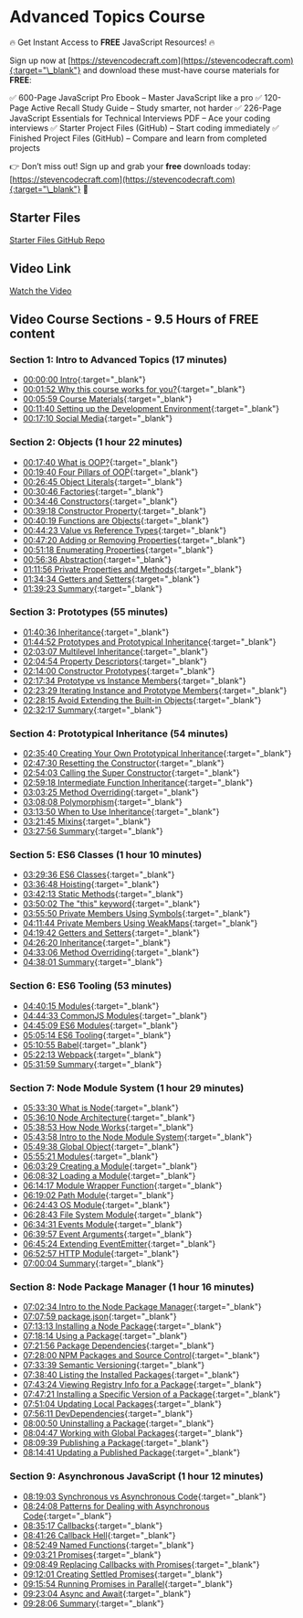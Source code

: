 # Advanced Topics Course

🔥 Get Instant Access to **FREE** JavaScript Resources! 🔥

Sign up now at [https://stevencodecraft.com](https://stevencodecraft.com){:target="\_blank"} and download these must-have course materials for **FREE**:

✅ 600-Page JavaScript Pro Ebook – Master JavaScript like a pro
✅ 120-Page Active Recall Study Guide – Study smarter, not harder
✅ 226-Page JavaScript Essentials for Technical Interviews PDF – Ace your coding interviews
✅ Starter Project Files (GitHub) – Start coding immediately
✅ Finished Project Files (GitHub) – Compare and learn from completed projects

👉 Don’t miss out! Sign up and grab your **free** downloads today: [https://stevencodecraft.com](https://stevencodecraft.com){:target="\_blank"} 🚀

## Starter Files

[Starter Files GitHub Repo](https://github.com/stevenGarciaDev/JavaScript-Pro-Starter-Files)

## Video Link

[Watch the Video](https://www.youtube.com/watch?v=JMQitlRMZik&feature=youtu.be)

## Video Course Sections - 9.5 Hours of FREE content

### Section 1: Intro to Advanced Topics (17 minutes)

-   [00:00:00 Intro](https://www.youtube.com/watch?v=JMQitlRMZik&t=0s){:target="\_blank"}
-   [00:01:52 Why this course works for you?](https://www.youtube.com/watch?v=JMQitlRMZik&t=112s){:target="\_blank"}
-   [00:05:59 Course Materials](https://www.youtube.com/watch?v=JMQitlRMZik&t=359s){:target="\_blank"}
-   [00:11:40 Setting up the Development Environment](https://www.youtube.com/watch?v=JMQitlRMZik&t=700s){:target="\_blank"}
-   [00:17:10 Social Media](https://www.youtube.com/watch?v=JMQitlRMZik&t=1030s){:target="\_blank"}

### Section 2: Objects (1 hour 22 minutes)

-   [00:17:40 What is OOP?](https://www.youtube.com/watch?v=JMQitlRMZik&t=1060s){:target="\_blank"}
-   [00:19:40 Four Pillars of OOP](https://www.youtube.com/watch?v=JMQitlRMZik&t=1180s){:target="\_blank"}
-   [00:26:45 Object Literals](https://www.youtube.com/watch?v=JMQitlRMZik&t=1605s){:target="\_blank"}
-   [00:30:46 Factories](https://www.youtube.com/watch?v=JMQitlRMZik&t=1846s){:target="\_blank"}
-   [00:34:46 Constructors](https://www.youtube.com/watch?v=JMQitlRMZik&t=2086s){:target="\_blank"}
-   [00:39:18 Constructor Property](https://www.youtube.com/watch?v=JMQitlRMZik&t=2358s){:target="\_blank"}
-   [00:40:19 Functions are Objects](https://www.youtube.com/watch?v=JMQitlRMZik&t=2419s){:target="\_blank"}
-   [00:44:23 Value vs Reference Types](https://www.youtube.com/watch?v=JMQitlRMZik&t=2663s){:target="\_blank"}
-   [00:47:20 Adding or Removing Properties](https://www.youtube.com/watch?v=JMQitlRMZik&t=2840s){:target="\_blank"}
-   [00:51:18 Enumerating Properties](https://www.youtube.com/watch?v=JMQitlRMZik&t=3078s){:target="\_blank"}
-   [00:56:36 Abstraction](https://www.youtube.com/watch?v=JMQitlRMZik&t=3396s){:target="\_blank"}
-   [01:11:56 Private Properties and Methods](https://www.youtube.com/watch?v=JMQitlRMZik&t=4316s){:target="\_blank"}
-   [01:34:34 Getters and Setters](https://www.youtube.com/watch?v=JMQitlRMZik&t=5674s){:target="\_blank"}
-   [01:39:23 Summary](https://www.youtube.com/watch?v=JMQitlRMZik&t=5963s){:target="\_blank"}

### Section 3: Prototypes (55 minutes)

-   [01:40:36 Inheritance](https://www.youtube.com/watch?v=JMQitlRMZik&t=6036s){:target="\_blank"}
-   [01:44:52 Prototypes and Prototypical Inheritance](https://www.youtube.com/watch?v=JMQitlRMZik&t=6292s){:target="\_blank"}
-   [02:03:07 Multilevel Inheritance](https://www.youtube.com/watch?v=JMQitlRMZik&t=7387s){:target="\_blank"}
-   [02:04:54 Property Descriptors](https://www.youtube.com/watch?v=JMQitlRMZik&t=7494s){:target="\_blank"}
-   [02:14:00 Constructor Prototypes](https://www.youtube.com/watch?v=JMQitlRMZik&t=8040s){:target="\_blank"}
-   [02:17:34 Prototype vs Instance Members](https://www.youtube.com/watch?v=JMQitlRMZik&t=8254s){:target="\_blank"}
-   [02:23:29 Iterating Instance and Prototype Members](https://www.youtube.com/watch?v=JMQitlRMZik&t=8609s){:target="\_blank"}
-   [02:28:15 Avoid Extending the Built-in Objects](https://www.youtube.com/watch?v=JMQitlRMZik&t=8895s){:target="\_blank"}
-   [02:32:17 Summary](https://www.youtube.com/watch?v=JMQitlRMZik&t=9137s){:target="\_blank"}

### Section 4: Prototypical Inheritance (54 minutes)

-   [02:35:40 Creating Your Own Prototypical Inheritance](https://www.youtube.com/watch?v=JMQitlRMZik&t=9350s){:target="\_blank"}
-   [02:47:30 Resetting the Constructor](https://www.youtube.com/watch?v=JMQitlRMZik&t=10050s){:target="\_blank"}
-   [02:54:03 Calling the Super Constructor](https://www.youtube.com/watch?v=JMQitlRMZik&t=10443s){:target="\_blank"}
-   [02:59:18 Intermediate Function Inheritance](https://www.youtube.com/watch?v=JMQitlRMZik&t=10758s){:target="\_blank"}
-   [03:03:25 Method Overriding](https://www.youtube.com/watch?v=JMQitlRMZik&t=11005s){:target="\_blank"}
-   [03:08:08 Polymorphism](https://www.youtube.com/watch?v=JMQitlRMZik&t=11288s){:target="\_blank"}
-   [03:13:50 When to Use Inheritance](https://www.youtube.com/watch?v=JMQitlRMZik&t=11570s){:target="\_blank"}
-   [03:21:45 Mixins](https://www.youtube.com/watch?v=JMQitlRMZik&t=12085s){:target="\_blank"}
-   [03:27:56 Summary](https://www.youtube.com/watch?v=JMQitlRMZik&t=12476s){:target="\_blank"}

### Section 5: ES6 Classes (1 hour 10 minutes)

-   [03:29:36 ES6 Classes](https://www.youtube.com/watch?v=JMQitlRMZik&t=12576s){:target="\_blank"}
-   [03:36:48 Hoisting](https://www.youtube.com/watch?v=JMQitlRMZik&t=12968s){:target="\_blank"}
-   [03:42:13 Static Methods](https://www.youtube.com/watch?v=JMQitlRMZik&t=13333s){:target="\_blank"}
-   [03:50:02 The "this" keyword](https://www.youtube.com/watch?v=JMQitlRMZik&t=13802s){:target="\_blank"}
-   [03:55:50 Private Members Using Symbols](https://www.youtube.com/watch?v=JMQitlRMZik&t=14150s){:target="\_blank"}
-   [04:11:44 Private Members Using WeakMaps](https://www.youtube.com/watch?v=JMQitlRMZik&t=15104s){:target="\_blank"}
-   [04:19:42 Getters and Setters](https://www.youtube.com/watch?v=JMQitlRMZik&t=15582s){:target="\_blank"}
-   [04:26:20 Inheritance](https://www.youtube.com/watch?v=JMQitlRMZik&t=15980s){:target="\_blank"}
-   [04:33:06 Method Overriding](https://www.youtube.com/watch?v=JMQitlRMZik&t=16386s){:target="\_blank"}
-   [04:38:01 Summary](https://www.youtube.com/watch?v=JMQitlRMZik&t=16681s){:target="\_blank"}

### Section 6: ES6 Tooling (53 minutes)

-   [04:40:15 Modules](https://www.youtube.com/watch?v=JMQitlRMZik&t=16815s){:target="\_blank"}
-   [04:44:33 CommonJS Modules](https://www.youtube.com/watch?v=JMQitlRMZik&t=17073s){:target="\_blank"}
-   [04:45:09 ES6 Modules](https://www.youtube.com/watch?v=JMQitlRMZik&t=17109s){:target="\_blank"}
-   [05:05:14 ES6 Tooling](https://www.youtube.com/watch?v=JMQitlRMZik&t=18314s){:target="\_blank"}
-   [05:10:55 Babel](https://www.youtube.com/watch?v=JMQitlRMZik&t=18655s){:target="\_blank"}
-   [05:22:13 Webpack](https://www.youtube.com/watch?v=JMQitlRMZik&t=19333s){:target="\_blank"}
-   [05:31:59 Summary](https://www.youtube.com/watch?v=JMQitlRMZik&t=19919s){:target="\_blank"}

### Section 7: Node Module System (1 hour 29 minutes)

-   [05:33:30 What is Node](https://www.youtube.com/watch?v=JMQitlRMZik&t=20010s){:target="\_blank"}
-   [05:36:10 Node Architecture](https://www.youtube.com/watch?v=JMQitlRMZik&t=20170s){:target="\_blank"}
-   [05:38:53 How Node Works](https://www.youtube.com/watch?v=JMQitlRMZik&t=20333s){:target="\_blank"}
-   [05:43:58 Intro to the Node Module System](https://www.youtube.com/watch?v=JMQitlRMZik&t=20638s){:target="\_blank"}
-   [05:49:38 Global Object](https://www.youtube.com/watch?v=JMQitlRMZik&t=20978s){:target="\_blank"}
-   [05:55:21 Modules](https://www.youtube.com/watch?v=JMQitlRMZik&t=21321s){:target="\_blank"}
-   [06:03:29 Creating a Module](https://www.youtube.com/watch?v=JMQitlRMZik&t=21809s){:target="\_blank"}
-   [06:08:32 Loading a Module](https://www.youtube.com/watch?v=JMQitlRMZik&t=22112s){:target="\_blank"}
-   [06:14:17 Module Wrapper Function](https://www.youtube.com/watch?v=JMQitlRMZik&t=22457s){:target="\_blank"}
-   [06:19:02 Path Module](https://www.youtube.com/watch?v=JMQitlRMZik&t=22742s){:target="\_blank"}
-   [06:24:43 OS Module](https://www.youtube.com/watch?v=JMQitlRMZik&t=23083s){:target="\_blank"}
-   [06:28:43 File System Module](https://www.youtube.com/watch?v=JMQitlRMZik&t=23323s){:target="\_blank"}
-   [06:34:31 Events Module](https://www.youtube.com/watch?v=JMQitlRMZik&t=23671s){:target="\_blank"}
-   [06:39:57 Event Arguments](https://www.youtube.com/watch?v=JMQitlRMZik&t=23997s){:target="\_blank"}
-   [06:45:24 Extending EventEmitter](https://www.youtube.com/watch?v=JMQitlRMZik&t=24324s){:target="\_blank"}
-   [06:52:57 HTTP Module](https://www.youtube.com/watch?v=JMQitlRMZik&t=24777s){:target="\_blank"}
-   [07:00:04 Summary](https://www.youtube.com/watch?v=JMQitlRMZik&t=25204s){:target="\_blank"}

### Section 8: Node Package Manager (1 hour 16 minutes)

-   [07:02:34 Intro to the Node Package Manager](https://www.youtube.com/watch?v=JMQitlRMZik&t=25354s){:target="\_blank"}
-   [07:07:59 package.json](https://www.youtube.com/watch?v=JMQitlRMZik&t=25679s){:target="\_blank"}
-   [07:13:13 Installing a Node Package](https://www.youtube.com/watch?v=JMQitlRMZik&t=25993s){:target="\_blank"}
-   [07:18:14 Using a Package](https://www.youtube.com/watch?v=JMQitlRMZik&t=26294s){:target="\_blank"}
-   [07:21:56 Package Dependencies](https://www.youtube.com/watch?v=JMQitlRMZik&t=26516s){:target="\_blank"}
-   [07:28:00 NPM Packages and Source Control](https://www.youtube.com/watch?v=JMQitlRMZik&t=26880s){:target="\_blank"}
-   [07:33:39 Semantic Versioning](https://www.youtube.com/watch?v=JMQitlRMZik&t=27219s){:target="\_blank"}
-   [07:38:40 Listing the Installed Packages](https://www.youtube.com/watch?v=JMQitlRMZik&t=27520s){:target="\_blank"}
-   [07:43:24 Viewing Registry Info for a Package](https://www.youtube.com/watch?v=JMQitlRMZik&t=27804s){:target="\_blank"}
-   [07:47:21 Installing a Specific Version of a Package](https://www.youtube.com/watch?v=JMQitlRMZik&t=28041s){:target="\_blank"}
-   [07:51:04 Updating Local Packages](https://www.youtube.com/watch?v=JMQitlRMZik&t=28264s){:target="\_blank"}
-   [07:56:11 DevDependencies](https://www.youtube.com/watch?v=JMQitlRMZik&t=28571s){:target="\_blank"}
-   [08:00:50 Uninstalling a Package](https://www.youtube.com/watch?v=JMQitlRMZik&t=28850s){:target="\_blank"}
-   [08:04:47 Working with Global Packages](https://www.youtube.com/watch?v=JMQitlRMZik&t=29087s){:target="\_blank"}
-   [08:09:39 Publishing a Package](https://www.youtube.com/watch?v=JMQitlRMZik&t=29379s){:target="\_blank"}
-   [08:14:41 Updating a Published Package](https://www.youtube.com/watch?v=JMQitlRMZik&t=29681s){:target="\_blank"}

### Section 9: Asynchronous JavaScript (1 hour 12 minutes)

-   [08:19:03 Synchronous vs Asynchronous Code](https://www.youtube.com/watch?v=JMQitlRMZik&t=29943s){:target="\_blank"}
-   [08:24:08 Patterns for Dealing with Asynchronous Code](https://www.youtube.com/watch?v=JMQitlRMZik&t=30248s){:target="\_blank"}
-   [08:35:17 Callbacks](https://www.youtube.com/watch?v=JMQitlRMZik&t=30917s){:target="\_blank"}
-   [08:41:26 Callback Hell](https://www.youtube.com/watch?v=JMQitlRMZik&t=31286s){:target="\_blank"}
-   [08:52:49 Named Functions](https://www.youtube.com/watch?v=JMQitlRMZik&t=31969s){:target="\_blank"}
-   [09:03:21 Promises](https://www.youtube.com/watch?v=JMQitlRMZik&t=32501s){:target="\_blank"}
-   [09:08:49 Replacing Callbacks with Promises](https://www.youtube.com/watch?v=JMQitlRMZik&t=32849s){:target="\_blank"}
-   [09:12:01 Creating Settled Promises](https://www.youtube.com/watch?v=JMQitlRMZik&t=33061s){:target="\_blank"}
-   [09:15:54 Running Promises in Parallel](https://www.youtube.com/watch?v=JMQitlRMZik&t=33354s){:target="\_blank"}
-   [09:23:04 Async and Await](https://www.youtube.com/watch?v=JMQitlRMZik&t=33784s){:target="\_blank"}
-   [09:28:06 Summary](https://www.youtube.com/watch?v=JMQitlRMZik&t=34086s){:target="\_blank"}
